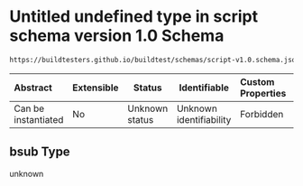 # Untitled undefined type in script schema version 1.0 Schema

```txt
https://buildtesters.github.io/buildtest/schemas/script-v1.0.schema.json#/properties/bsub
```




| Abstract            | Extensible | Status         | Identifiable            | Custom Properties | Additional Properties | Access Restrictions | Defined In                                                                         |
| :------------------ | ---------- | -------------- | ----------------------- | :---------------- | --------------------- | ------------------- | ---------------------------------------------------------------------------------- |
| Can be instantiated | No         | Unknown status | Unknown identifiability | Forbidden         | Allowed               | none                | [script-v1.0.schema.json\*](../out/script-v1.0.schema.json "open original schema") |

## bsub Type

unknown
